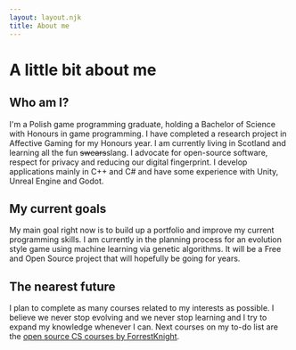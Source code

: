 ```yaml
---
layout: layout.njk
title: About me
---
```


# A little bit about me

## Who am I?

I'm a Polish game programming graduate, holding a Bachelor of Science with Honours in game programming. I have completed a research project in Affective Gaming for my Honours year. I am currently living in Scotland and learning all the fun ~~swears~~slang. I advocate for open-source software, respect for privacy and reducing our digital fingerprint. I develop applications mainly in C++ and C# and have some experience with Unity, Unreal Engine and Godot. 

## My current goals

My main goal right now is to build up a portfolio and improve my current programming skills. I am currently in the planning process for an evolution style game using machine learning via genetic algorithms. It will be a Free and Open Source project that will hopefully be going for years.

## The nearest future

I plan to complete as many courses related to my interests as possible. I believe we never stop evolving and we never stop learning and I try to expand my knowledge whenever I can. Next courses on my to-do list are the [open source CS courses by ForrestKnight](https://github.com/ForrestKnight/open-source-cs).

